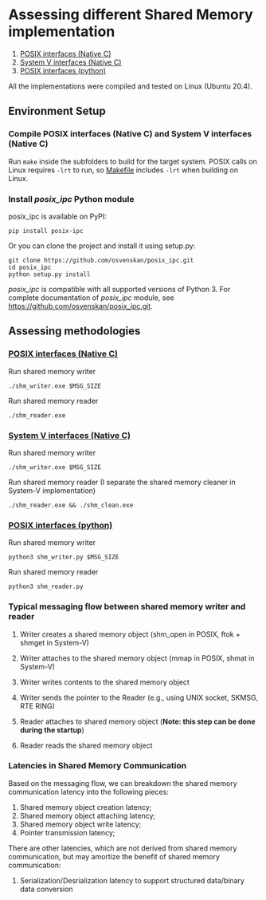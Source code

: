 # Assessing different Shared Memory implementation

1. [POSIX interfaces (Native C)](posix)
2. [System V interfaces (Native C)](sysv)
3. [POSIX interfaces (python)](py_posix)

All the implementations were compiled and tested on Linux (Ubuntu 20.4). 

## Environment Setup
### Compile POSIX interfaces (Native C) and System V interfaces (Native C)
Run `make` inside the subfolders to build for the target system. POSIX calls on Linux requires `-lrt` to run, so [Makefile](posix/Makefile) includes `-lrt` when building on Linux.

### Install *posix_ipc* Python module 
posix_ipc is available on PyPI:
```
pip install posix-ipc
```
Or you can clone the project and install it using setup.py:
```
git clone https://github.com/osvenskan/posix_ipc.git
cd posix_ipc
python setup.py install
```
*posix_ipc* is compatible with all supported versions of Python 3. For complete documentation of *posix_ipc* module, see https://github.com/osvenskan/posix_ipc.git.

## Assessing methodologies

### [POSIX interfaces (Native C)](posix)
Run shared memory writer
```
./shm_writer.exe $MSG_SIZE
```

Run shared memory reader
```
./shm_reader.exe
```

### [System V interfaces (Native C)](sysv)
Run shared memory writer
```
./shm_writer.exe $MSG_SIZE
```

Run shared memory reader (I separate the shared memory cleaner in System-V implementation)
```
./shm_reader.exe && ./shm_clean.exe
```

### [POSIX interfaces (python)](py_posix)
Run shared memory writer
```
python3 shm_writer.py $MSG_SIZE
```

Run shared memory reader
```
python3 shm_reader.py
```

### Typical messaging flow between shared memory writer and reader

1. Writer creates a shared memory object (shm_open in POSIX, ftok + shmget in System-V)

2. Writer attaches to the shared memory object (mmap in POSIX, shmat in System-V)

3. Writer writes contents to the shared memory object

4. Writer sends the pointer to the Reader (e.g., using UNIX socket, SKMSG, RTE RING)

5. Reader attaches to shared memory object (**Note: this step can be done during the startup**)

6. Reader reads the shared memory object 

### Latencies in Shared Memory Communication
Based on the messaging flow, we can breakdown the shared memory communication latency into the following pieces:
1. Shared memory object creation latency;
2. Shared memory object attaching latency;
3. Shared memory object write latency;
4. Pointer transmission latency;

There are other latencies, which are not derived from shared memory communication, but may amortize the benefit of shared memory communication:
1. Serialization/Desrialization latency to support structured data/binary data conversion

